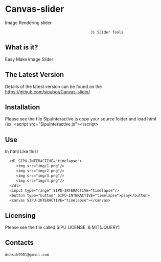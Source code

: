 # Canvas-slider
Image Rendering slider


                                           Js Slider Tools

  What is it?
  -----------

  Easy Make image Slider

  The Latest Version
  ------------------

  Details of the latest version can be found on the 
  https://github.com/sipubot/Canvas-slider/

  
  Installation
  ------------

  Please see the file SipuInteractive.js copy your source folder and load 
  html (ex. \<script src="SipuInteractive.js"\>\</script\>

  Use 
  ------------
  In html Like this!
  
      <dl SIPU-INTERACTIVE="timelapse">
         <img src="img/1.png"/>
         <img src="img/2.png"/>
         <img src="img/3.png"/>
         <img src="img/4.png"/>
      </dl>
      <input type="range" SIPU-INTERACTIVE="timelapse"/>
      <button type="button" SIPU-INTERACTIVE="timelapse">play</button>
      <canvas SIPU-INTERACTIVE="timelapse"></canvas>


  Licensing
  ---------

  Please see the file called SIPU LICENSE. & MIT(JQUERY)
  
  Contacts
  --------
    ddasik9901@gmail.com
     
